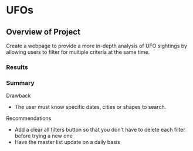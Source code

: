 # UFOs

## Overview of Project
Create a webpage to provide a more in-depth analysis of UFO sightings by allowing users to filter for multiple criteria at the same time.

### Results


### Summary

Drawback
- The user must know specific dates, cities or shapes to search.  

Recommendations
- Add a clear all filters button so that you don't have to delete each filter before trying a new one
- Have the master list update on a daily basis

